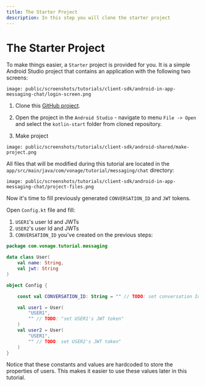 ```yaml
---
title: The Starter Project
description: In this step you will clone the starter project
---
```


# The Starter Project

To make things easier, a `Starter` project is provided for you. It is a simple Android Studio project that contains an application with the following two screens:

```screenshot
image: public/screenshots/tutorials/client-sdk/android-in-app-messaging-chat/login-screen.png
```

1. Clone this [GitHub project](https://github.com/nexmo-community/client-sdk-android-tutorial-messaging).

2. Open the project in the `Android Studio` - navigate to menu `File -> Open` and select the `kotlin-start` folder from cloned repository.

3. Make project
```screenshot
image: public/screenshots/tutorials/client-sdk/android-shared/make-project.png
```

All files that will be modified during this tutorial are located in the `app/src/main/java/com/vonage/tutorial/messaging/chat` directory:

```screenshot
image: public/screenshots/tutorials/client-sdk/android-in-app-messaging-chat/project-files.png
```

Now it's time to fill previously generated `CONVERSATION_ID` and `JWT` tokens.

Open `Config.kt` file and fill:

1. `USER1`'s user Id and JWTs
2. `USER2`'s user Id and JWTs
3. `CONVERSATION_ID` you've created on the previous steps:

```kotlin
package com.vonage.tutorial.messaging

data class User(
    val name: String,
    val jwt: String
)

object Config {

    const val CONVERSATION_ID: String = "" // TODO: set conversation Id

    val user1 = User(
        "USER1",
        "" // TODO: "set USER1's JWT token"
    )
    val user2 = User(
        "USER1",
        "" // TODO: set USER2's JWT token"
    )
}

```

Notice that these constants and values are hardcoded to store the properties of users. This makes it easier to use these values later in this tutorial.
